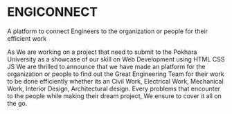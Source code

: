 # ENGICONNECT
A platform to connect Engineers to the organization or people for their efficient work

As We are working on a project that need to submit to the Pokhara University as a showcase of our skill on Web Development using HTML CSS JS
We are thrilled to announce that we have made an platform for the organization or people to find out the Great Engineering Team for their work to be done efficiently whether its an Civil Work, Electrical Work, Mechanical Work, Interior Design, Architectural design. Every problems that encounter to the people while making their dream project, We ensure to cover it all on the go.
